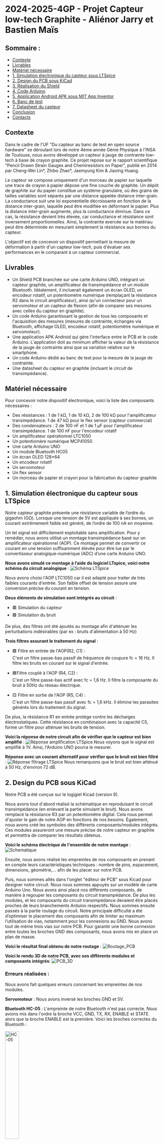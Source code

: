 # 2024-2025-4GP - Projet Capteur low-tech Graphite - Aliénor Jarry et Bastien Maïs

## Sommaire :
- [Contexte](#contexte)
- [Livrables](#livrables)
- [Matériel nécessaire](#matériel-nécessaire)
- [1. Simulation électronique du capteur sous LTSpice](#1-simulation-électronique-du-capteur-sous-ltspice)
- [2. Design du PCB sous KiCad](#2-design-du-pcb-sous-kicad)
- [3. Réalisation du Shield](#3-réalisation-du-shield)
- [4. Code Arduino](#4-code-arduino)
- [5. Application Android APK sous MIT App Inventor](#5-application-android-apk-sous-mit-app-inventor)
- [6. Banc de test](#6-banc-de-test)
- [7. Datasheet du capteur](#7-datasheet-du-capteur)
- [Conclusion](#conclusion)
- [Contacts](#contacts)

## Contexte
Dans le cadre de l'UF "Du capteur au banc de test en open source hardware" se déroulant lors de notre 4ème année Génie Physique à l'INSA de Toulouse, nous avons développé un capteur à jauge de contrainte low-tech à base de crayon graphite. Ce projet repose sur le rapport scientifique "Pencil Drawn Strain Gauges and Chemiresistors on Paper", publié en 2014 par Cheng-Wei Lin*, Zhibo Zhao*, Jaemyung Kim & Jiaxing Huang.

Le capteur se compose uniquement d'un morceau de papier sur laquelle une trace de crayon à papier dépose une fine couche de graphite. Un dépôt de graphite sur du papier constitue un système granulaire, où des grains de tailles variables sont séparés par une distance appelée distance inter-grain. La conductance suit une loi exponentielle décroissante en fonction de la distance inter-grain, laquelle peut être modifiée en déformant le papier. Plus la distance inter-grain augmente, plus la conductance diminue. Dans ce cas, la résistance devient très élevée, car conductance et résistance sont inversement proportionnelles. Ainsi, la contrainte exercée sur le matériau peut être déterminée en mesurant simplement la résistance aux bornes du capteur.

L'objectif est de concevoir un dispositif permettant la mesure de déformation à partir d'un capteur low-tech, puis d'évaluer ses performances en le comparant à un capteur commercial.

## Livrables
- Un Shield PCB branchée sur une carte Arduino UNO, intégrant un capteur graphite, un amplificateur de transimpédance et un module Bluetooth. Idéalement, il incluerait également un écran OLED, un encodeur rotatif, un potentiomètre numérique (remplaçant la résistance R2 dans le circuit amplificateur), ainsi qu'un connecteur pour un servomoteur et un capteur de flexion (afin de comparer ses mesures avec celles du capteur en graphite).
- Un code Arduino garantissant la gestion de tous les composants et l'acquisition des mesures (mesures de contrainte, échanges via Bluetooth, affichage OLED, encodeur rotatif, potentiomètre numérique et servomoteur).
- Une application APK Android qui gère l'interface entre le PCB et le code Arduino. L'application doit au minimum afficher la valeur de la résistance de la jauge de contrainte ainsi que sa variation relative sur le smartphone.
- Un code Arduino dédié au banc de test pour la mesure de la jauge de contrainte.
- Une datasheet du capteur en graphite (incluant le circuit de transimpédance).

## Matériel nécessaire
Pour concevoir notre dispositif électronique, voici la liste des composants nécessaires :
- Des résistances : 1 de 1 kΩ, 1 de 10 kΩ, 2 de 100 kΩ pour l'amplificateur transimpédance. 1 de 47 kΩ pour le flex sensor (capteur commercial)
- Des condensateurs : 2 de 100 nF et 1 de 1 μF pour l'amplificateur transimpédance. 1 de 100 nF pour l'encodeur rotatif
- Un amplificateur opérationnel LTC1050
- Un potentiomère numérique MCP41050
- Une carte Arduino UNO
- Un module Bluetooth HC05
- Un écran OLED 128×64
- Un encodeur rotatif
- Un servomoteur
- Un flex sensor
- Un morceau de papier et crayon pour la fabrication du capteur graphite

## 1. Simulation électronique du capteur sous LTSpice

Notre capteur graphite présente une résistance variable de l’ordre du gigaohm (GΩ). Lorsque une tension de 5V est appliquée à ses bornes, un courant extrêmement faible est généré, de l’ordre de 100 nA en moyenne.

Un tel signal est difficilement exploitable sans amplification. Pour y remédier, nous avons utilisé un montage transimpédance basé sur un amplificateur opérationnel (AOP). Ce montage permet de convertir ce courant en une tension suffisamment élevée pour être lue par le convertisseur analogique-numérique (ADC) d’une carte Arduino UNO. 

**Nous avons simulé ce montage à l’aide du logiciel LTspice, voici notre schéma du circuit analogique** : 
![Schéma LTSpice](./Images/schema_lt_spice.png)

Nous avons choisi l'AOP LTC1050 car il est adapté pour traiter de très faibles courants d'entrée. Son faible offset de tension assure une conversion précise du courant en tension.

**Deux éléments de simulation sont intégrés au circuit** :

- 🟥 Simulation du capteur  
- 🟪 Simulation du bruit

De plus, des filtres ont été ajoutés au montage afin d'atténuer les perturbations indésirables (par ex : bruits d'alimentation à 50 Hz) 

**Trois filtres assurant le traitement du signal** :

- 🟩 Filtre en entrée de l'AOP(R2, C1) :  
 C'est un filtre passe-bas passif de fréquence de coupure fc = 16 Hz. Il filtre les bruits en courant sur le signal d'entrée.

- 🟦Filtre couplé à l'AOP (R4, C2) :  
  C'est un filtre passe-bas actif avec fc = 1,6 Hz. Il filtre la composante du bruit à 50Hz du réseau électrique.

- 🟨 Filtre en sortie de l'AOP (R5, C4) :  
  C'est un filtre passe-bas passif avec fc = 1,6 kHz. Il élimine les parasites générés lors du traitement du signal.

De plus, la résistance R1 en entrée protège contre les décharges électrostatiques. Cette résistance en combinaison avec la capacité C5, forme un filtre pour atténuer les bruits de tension. 

**Voici la réponse de notre circuit afin de vérifier que le capteur est bien amplifié** :
![Réponse amplification LTSpice](./Images/amplification_lt_spice.png)
Nous voyons que le signal est amplifié à 1V. Ainsi, l'Arduino UNO pourra le mesurer. 

**Réponse avec un courant alternatif pour vérifier que le bruit est bien filtré** :
![Réponse filtrage LTSpice](./Images/filtrage_lt_spice.png)
Nous remarquons que le bruit est bien atténué à 50 Hz, d'environ 72 dB.

## 2. Design du PCB sous KiCad

Notre PCB a été conçue sur le logigiel Kicad (version 9).

Nous avons tout d'abord réalisé la schématique en reproduisant le circuit transimpédance (en enlevant la partie simulant le bruit). Nous avons  remplacé la résistance R3 par un potentiomètre digital. Cela nous permet d'ajuster le gain de notre AOP en fonctions de nos besoins. Également, nous avons créé les symboles des différents composants/modules intégrés. Ces modules assureront une mesure précise de notre capteur en graphite et permettra de comparer les résultats obtenus.

**Voici le schéma électrique de l'ensemble de notre montage** :
![Schematique ](./Images/Schematique.png)

Ensuite, nous avons réalisé les empreintes de nos composants en prenant en compte leurs caractéristiques techniques : nombre de pins, espacement, dimensions, géométrie,...
afin de les placer sur notre PCB. 

Puis, nous sommes allés dans l'onglet "éditeur de PCB" sous Kicad pour designer notre circuit. Nous nous sommes appuyés sur un modèle de carte Arduino Uno. Nous avons ainsi placé nos différents composants, de manière à regouper les composants du circuit transmpédance. De plus les modules, et les composants du circuit transimpédance devaient être placés proches de leurs branchements Arduino respectifs. Nous sommes ensuite passés à la partie routage du circuit. Notre principale difficulté a été d’optimiser le placement des composants afin de limiter au maximum l’utilisation de vias, notamment pour les connexions au GND. Nous avons tout de même trois vias sur notre PCB. Pour garantir une bonne connexion entre toutes les broches GND des composants, nous avons mis en place un plan de masse.

**Voici le résultat final obtenu de notre routage** : 
![Routage_PCB ](./Images/Routage_PCB.png)

**Voici le rendu 3D de notre PCB, avec ses différents modules et composants intégrés**:
![PCB_3D ](./Images/PCB_3D.png)


### **Erreurs réalisées** : 

Nous avons fait quelques erreurs concernant les empreintes de nos modules.

**Servomoteur** :
Nous avons inversé les broches GND et 5V. 

**Bluetooth HC-05** : 
L'empreinte de notre Bluetooth n'est pas correcte. Nous avions mis dans l'ordre la broche VCC, GND, TX, RX, ENABLE et STATE alors que la broche ENABLE est la première. Voici les broches correctes du Bluetooth :

<img src="./Images/HC-05.png" alt="HC-05" width="30%"/>

Un conseil serait de se baser sur la datasheet de chaques composant afin de réaliser les empreintes! De plus, il faut faire attention concerant les broches TX et RX du Bluetooth. La broche RX de la carte Arduino doit être raccordée à la broche TX du Bluetooth, et la broche TX du Arduino à la broche RX du Bluetooth.
Nous avons résolu le problème des pins Bluetooth en utilisant des connecteur mâles, femelles permettant de brancher correctement le Bluetooth.


## 3. Réalisation du Shield 

Une fois notre PCB finalisé sous KiCad, nous l’avons envoyé à Cathy afin qu’elle puisse vérifier que le PCB était conforme et prêt pour une impression correcte. Puis, nous avons généré le masque de gravure de notre PCB que Cathy s’est chargée d’imprimer. Ensuite, nous sommes allées avec Cathy au GEI afin de tirer notre PCB.

Nous n’avons pas pu manipuler directement, mais nous avons tout de même pu observer le processus de fabrication de la carte. Cathy a procédé ainsi :

1. Insolation UV de la plaque en époxy recouverte d'une fine couche de cuivre (destinée à recevoir le circuit imprimé) et d'une résine photosensible, à travers le masque, pour durcir la résine dans les zones exposées.
2. Développement : la plaque est plongée dans un révélateur pour éliminer la résine non exposée à la lumière UV, laissant ainsi un motif de résine durcie correspondant au circuit imprimé.
3. Gravure : La plaque est ensuite immergée dans un bain de perchlorure de fer, qui dissout le cuivre non protégé par la résine durcie, formant ainsi les pistes du circuit imprimé.
4. Nettoyage à l’acétone pour éliminer les résidus de résine restants après la gravure.

**Voici une photo du masque de gravure et une photo de notre PCB une fois imprimé** :
<p align="center">
  <img src="/Images/calque_PCB.png" alt="calque_PCB" width="35%"/>
  <img src="/Images/PCB_imprime.png" alt="PCB_imprime" width="35%"/>
</p>

**Nous tenions à grandement remercier Cathy pour son aide tout au long du projet, et en particulier pour l'impression de notre PCB.**

### Assemblage du circuit :

Nous avons ensuite procédé au perçage de la plaquette pour permettre l'insertion des différents composants, en veillant à respecter la taille des trous. Un forêt plus petit était nécessaire pour les résistances et les condensateurs. Une fois le perçage effectué, nous avons soudé les composants sur le PCB. Il faut bien faire attention à souder uniquement sur les pastilles, sauf pour les pastilles GND où un débordement est moins problématique, car elles sont toutes reliées au plan de masse. Un excès de soudure sur les pastilles pourrait en effet créer des courts-circuits. De plus, nous avons dû ajouter un fil reliant la broche 5V du flex sensor au 5V du module Bluetooth, car une portion de cuivre sur la piste les reliant a été retirée accidentellement en tentant d’enlever un surplus de soudure.

**Voici une photo de l'assemblage de notre circuit (sans les modules) ainsi qu'une photo de nos soudures** :
<p align="center">
  <img src="/Images/assemblage_circuit_front.png" alt="assemblage_PCB" width="45%"/>
  <img src="/Images/assemblage_circuit_back.png" alt="soudure" width="45%"/>
</p>

## 4. Code Arduino 

Afin de réaliser le code arduino nous avons utilisé l'IDE 2.3.2.

Dans le cadre d'une utilisation d'application mobile nous avons donc utilisé un module bluetooth. Cela a ainsi nécessité d'inclure la librairie SoftwareSerial pour initier la communication entre l'application et le pcb via le module.

Pour une utilisation plus classique de notre montage, l'écran OLED permet l'affichage des valeurs issues des mesures de capteurs de la plaquette impliquant l'utilisation de la librairie Adafruit_SSD1306. Cette librairie est plus délicate à manipuler car gourmande en mémoire RAM. Pour pallier cet effet, il nous est impératif de limiter l'affichage au strict nécessaire afin de contrôler l'utilisation de la RAM et d'éviter d'éventuels disfonctionnements du programme.

Dans le dossier Arduino se trouve le programme complet strucuré qui permet de faire différents types de mesures selon le capteur utilisé (graphite ou flex sensor). Lors du lancement de l'Arduino, le programme effectue une calibration du potentiomètre digital selon la valeur mesurée par le capteur graphite pour ensuite afficher un menu déroulant que l'on peut balayer à l'aide de l'encodeur rotatif.

Le menu affiche 3 choix d'actions possibles : 

- Une mesure instantanée du capteur graphite toutes les 500ms
- Une mesure du flex sensor toutes les 500ms
- Une calibration du potentiomètre digital

<p align="center">
  <img src="/Images/Plaquette_modules_test_graphite.png" alt="Plaquette_modules" width="36.5%"/>
  <img src="/Images/Zoom_sur_plaquette.png" alt="zoom_plaquette" width="45%"/>
</p>

Pour sélectionner une action du menu, il suffit de tourner la molette et d'appuyer sur le bouton central de l'encodeur. Si l'on souhaite sortir d'une action du menu, nous tournons simplement la molette de l'encodeur.

Ainsi, on obtient la résistance du capteur graphite avec la formule suivante :

<img src="./Images/formule_res.png" alt="res" width="30%"/>

Et dans notre cas, notre résistance R3 est variable : elle est issue du réglage du potentiomètre à l'aide d'une méthode de dichotomie.

Finalement, nous n'avons pas utilisé le servomoteur comme module par manque de temps.

## 5. Application Android APK sous MIT App Inventor
Comme mentionné dans la partie précèdente, une application mobile a été réalisée sous MIT App Inventor.
L'application reçoit les données transmis par le module bluetooth HC-05 puis affiche la valeur reçue en Mohm pour le capteur graphite ou en ohms pour le flex sensor.


<img src="./Images/App_face_avant.jpg" alt="face" width="30%"/>

<p align="center">
  <img src="/Images/APP_Block.PNG" alt="Block" width="36.5%"/>
  <img src="/Images/App_Block2.PNG" alt="Block2" width="45%"/>
</p>


## 6. Banc de test
Pour spécifier notre capteur graphite et son montage transimpédance, nous avons utilisé le banc de test fabriqué par le binôme Maëlys et Arthur. Un grand merci à eux de nous avoir prêter leur banc de test. Ce banc de test comporte des demis-cercles avec des diamètres différents allant de 2cm à 4,5cm avec un rajout de 0,5cm entre chaque demi-cercle. Au total, il y a 6 demi-cercles. Ce banc de test comporte des encoches pour chaque demi-cercle qui permet d'insérer facilement le capteur. Une fois le capteur mis dans l'une de ses encoches, il est plus aisé d'appliquer une flexion ou une compression sur le capteur. La capteur se déforme en suivant la courbure du demi-cercle. Ainsi, nous appliquons une contrainte qui provoque une variation de la résistance du capteur. Nous allons mesurer cette contrainte en fonction de la déformation.

La variation relative de la résistance se définit par : ΔR/R0 (avec R0 la résistance initiale du capteur avant sa déformation et ΔR la variation de la résistance après et avant déformation). La déformation est : ε=e/D (avec e=0,2mm l'épaisseur du papier utilisé et D le diamètre du demi-cercle). Nous avons donc une déformation variant de 0.004 pour le plus grand demi-cerle à 0.01 pour le plus petit. Il faut faire attention à bien mettre les diamètres des demi-cercles en mm! 

**Voici le banc de test que nous avons utilisé :**

<img src="./Images/Banc_de_Test.png" alt="Banc_de_Test" width="30%"/>

### Voici les courbes caractéristiques pour des crayons F, HB et B en flexion et en compression :
<p align="center">
  <img src="/Images/Var_Flexion.png" alt="Var_Flexion" width="48%"/>
  <img src="/Images/Var_Res_Compression.png" alt="Var_Res_Compression" width="50%"/>
</p>

### Voici le graphe comparant le Flex Sensor et le capteur Graphite pour F, HB et B (en flexion) :
<img src="./Images/Comparaison_Flex_Graphite.png" alt="Comparaison_Flex_Graphite" width="60%"/>

**Interprétation des courbes et comparaison avec la théorie :**

Nous remarquons que la résistance augmente lorsque nous mettons le capteur en flexion et que la résistance diminue lors de la compression de ce dernier. Ce phénomène est tout à fait attendu : en théorie, lorsqu’on soumet le capteur à une flexion, la monocouche de graphite déposée sur le papier s’étire, augmentant la distance entre les atomes de carbone. Cette augmentation de distance entraîne une hausse de la résistance du capteur. À l’inverse, en compression, les atomes de carbone se rapprochent, entraînant une diminution de la résistance.

Nous remarquons que les variations relatives ne sont pas les mêmes en fonction de la dureté du crayon utilisé. 
Plus le crayon est gras :  9H<...<3H<2H<H<F<HB<B<2B<3B<...9B, moins sa variation relative de résistance est élevée.
Dans notre cas, le crayon le plus dur et le crayon de type F et le plus gras est celui de type B. 
Cette théorie est vérifiée pour le cas des courbes en compression. Nous voyons bien que le type F a la variation relative la plus élevée et le B, la variation la moins élevée.
Pour le cas des courbes en flexion, la théorie n'est pas totalement vérifiée car le type F a bien la variation de résistance la plus élevée. Cependant, la variation relative la moins élevée est le type HB, alors que cela devrait être le type B. De plus, nous remarquons que nos courbes F, aussi bien en flexion qu'en compression présente un comportement non linéaire marqué. Ces courbes montrent plusieurs irrégularités et pics contrairement aux courbes de type B et HB qui sont plus linéaires.

Ces erreurs expérimentales peuvent être dues à une certaine instabilité dans la réponse du capteur, possiblement liée à une mauvaise homogénéité du dépôt de graphite. Elles peuvent également provenir de la qualité des crayons, des microfissures dans la couche conductrice (lors de la déformation mécanique) ou encore d'un contact imparfait entre le graphite et les pinces.

**Comparaison entre le capteur graphite et le capteur Flex sensor commercial :**

Enfin, nous avons comparé notre capteur graphite avec un flex sensor commercial. Ce flex sensor ne peut se déformer qu'en flexion (et non en compression). De plus, nous n'avons pas pu déformer le flex sensor à l'aide du plus petit demi-cercle de diamètre 20mm. En effet, les pins femelles du flex sensor sont directement fixés sur la PCB, ce qui  a limité la flexibilité du flex sensor. Pour avoir le même nombre de points sur le graphe que le flex sensor, nous n'avons donc pas pris en compte le plus petit demi-cercle pour le F, HB et B. Ceci explique la différence de pente pour le F, HB et B entre ce graphe et le premier graphe. 

Le flex sensor a une variation relative très élevée avec une pente a environ 180 comparé au capteur graphite, où la pente est de l'ordre de 20 à 60. Le capteur Flex est donc beaucoup plus sensible à la déformation. Sa réponse est plus régulière, linéaire et plus exploitable en conditions réelles.


## 7. Datasheet du capteur
Vous pouvez consulter la datasheet de notre capteur [ici](GSS250_Technical_Datasheet_Official.pdf).

## Conclusion
Malgré la composante low cost et de facilité d'usage de notre capteur, son nombre d'utilisation est très limité, qui diminue pour une déformation élevée.
En comparaison le Flex Sensor est plus sensible à la déformation avec un signal de réponse plus régulier est continu.

La mise en place du capteur graphite dans l'industrie amène aussi une contrainte de contrôle des épaisseurs du graphène sur le papier de manière homogène. En effet, les conditions d'essai sont non reproductibles car la quantité de graphite déposée au crayon à papier (à la main) variable, induisant ainsi une résistance variable à son tour. Les méthodes de dépot de couches actuels amène ainsi des couts suplémentaires

Tout de même, sa conception fait que l'on peut mesurer des tensions et des compressions avec un même produit.

Aussi, à l'issue du banc de test, nous avons retenu qu'il faudrait parvenir à un meilleur système de mise sous contraintes. Les manipulations manuelles requierent d'être suffisament alerte afin d'éviter des déformations additionelles au capteur limitant son utilisation. L'implémentaion de l'installation avec un servo moteur est une piste à suivre tout comme des pin plus adapté aux cables de connexion du capteur sur le pcb.

## Contacts
Aliénor Jarry : [ajarry@insa-toulouse.fr](mailto:ajarry@insa-toulouse.fr)  
Bastien Maïs : [mais@insa-toulouse.fr](mailto:mais@insa-toulouse.fr)  
